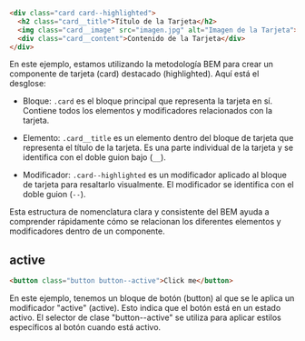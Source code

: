 
```html
<div class="card card--highlighted">
  <h2 class="card__title">Título de la Tarjeta</h2>
  <img class="card__image" src="imagen.jpg" alt="Imagen de la Tarjeta">
  <div class="card__content">Contenido de la Tarjeta</div>
</div>

```
En este ejemplo, estamos utilizando la metodología BEM para crear un componente de tarjeta (card) destacado (highlighted). Aquí está el desglose:

- Bloque: `.card` es el bloque principal que representa la tarjeta en sí. Contiene todos los elementos y modificadores relacionados con la tarjeta.
    
- Elemento: `.card__title` es un elemento dentro del bloque de tarjeta que representa el título de la tarjeta. Es una parte individual de la tarjeta y se identifica con el doble guion bajo (`__`).
    
- Modificador: `.card--highlighted` es un modificador aplicado al bloque de tarjeta para resaltarlo visualmente. El modificador se identifica con el doble guion (`--`).
    

Esta estructura de nomenclatura clara y consistente del BEM ayuda a comprender rápidamente cómo se relacionan los diferentes elementos y modificadores dentro de un componente.

## active
```html
<button class="button button--active">Click me</button>

```
En este ejemplo, tenemos un bloque de botón (button) al que se le aplica un modificador "active" (active). Esto indica que el botón está en un estado activo. El selector de clase "button--active" se utiliza para aplicar estilos específicos al botón cuando está activo.